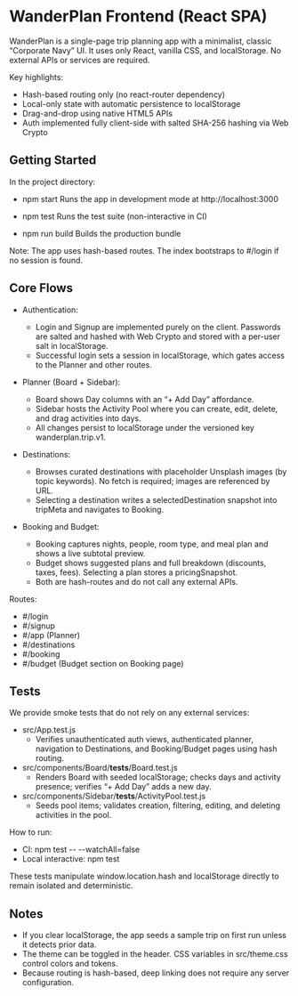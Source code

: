 # WanderPlan Frontend (React SPA)

WanderPlan is a single-page trip planning app with a minimalist, classic “Corporate Navy” UI. It uses only React, vanilla CSS, and localStorage. No external APIs or services are required.

Key highlights:
- Hash-based routing only (no react-router dependency)
- Local-only state with automatic persistence to localStorage
- Drag-and-drop using native HTML5 APIs
- Auth implemented fully client-side with salted SHA-256 hashing via Web Crypto

## Getting Started

In the project directory:

- npm start
  Runs the app in development mode at http://localhost:3000

- npm test
  Runs the test suite (non-interactive in CI)

- npm run build
  Builds the production bundle

Note: The app uses hash-based routes. The index bootstraps to #/login if no session is found.

## Core Flows

- Authentication:
  - Login and Signup are implemented purely on the client. Passwords are salted and hashed with Web Crypto and stored with a per-user salt in localStorage.
  - Successful login sets a session in localStorage, which gates access to the Planner and other routes.

- Planner (Board + Sidebar):
  - Board shows Day columns with an “+ Add Day” affordance.
  - Sidebar hosts the Activity Pool where you can create, edit, delete, and drag activities into days.
  - All changes persist to localStorage under the versioned key wanderplan.trip.v1.

- Destinations:
  - Browses curated destinations with placeholder Unsplash images (by topic keywords). No fetch is required; images are referenced by URL.
  - Selecting a destination writes a selectedDestination snapshot into tripMeta and navigates to Booking.

- Booking and Budget:
  - Booking captures nights, people, room type, and meal plan and shows a live subtotal preview.
  - Budget shows suggested plans and full breakdown (discounts, taxes, fees). Selecting a plan stores a pricingSnapshot.
  - Both are hash-routes and do not call any external APIs.

Routes:
- #/login
- #/signup
- #/app (Planner)
- #/destinations
- #/booking
- #/budget (Budget section on Booking page)

## Tests

We provide smoke tests that do not rely on any external services:
- src/App.test.js
  - Verifies unauthenticated auth views, authenticated planner, navigation to Destinations, and Booking/Budget pages using hash routing.
- src/components/Board/__tests__/Board.test.js
  - Renders Board with seeded localStorage; checks days and activity presence; verifies “+ Add Day” adds a new day.
- src/components/Sidebar/__tests__/ActivityPool.test.js
  - Seeds pool items; validates creation, filtering, editing, and deleting activities in the pool.

How to run:
- CI:
  npm test -- --watchAll=false
- Local interactive:
  npm test

These tests manipulate window.location.hash and localStorage directly to remain isolated and deterministic.

## Notes

- If you clear localStorage, the app seeds a sample trip on first run unless it detects prior data.
- The theme can be toggled in the header. CSS variables in src/theme.css control colors and tokens.
- Because routing is hash-based, deep linking does not require any server configuration.


